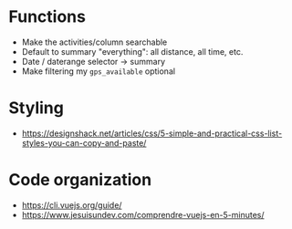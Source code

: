 # Functions

- Make the activities/column searchable
- Default to summary "everything": all distance, all time, etc.
- Date / daterange selector → summary
- Make filtering my `gps_available` optional

# Styling

- <https://designshack.net/articles/css/5-simple-and-practical-css-list-styles-you-can-copy-and-paste/>

# Code organization

- <https://cli.vuejs.org/guide/>
- <https://www.jesuisundev.com/comprendre-vuejs-en-5-minutes/>
